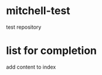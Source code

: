 mitchell-test
=============
test repository

list for completion
=============
add content to index
